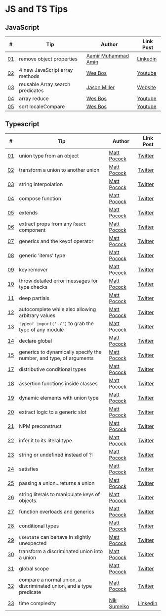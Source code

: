 # JS and TS Tips

## JavaScript

| #                          | Tip                              | Author                                                                            | Link Post                                                                                                             |
| -------------------------- | -------------------------------- | --------------------------------------------------------------------------------- | --------------------------------------------------------------------------------------------------------------------- |
| [01](src/javascript/01.js) | remove object properties         | [Aamir Muhammad Amin](https://www.linkedin.com/in/aamir-muhammad-amin-a80a0421a/) | [Linkedin](https://www.linkedin.com/posts/aamir-muhammad-amin-a80a0421a_javascript-activity-6994770362081132544-iSst) |
| [02](src/javascript/02.js) | 4 new JavaScript array methods   | [Wes Bos](https://www.youtube.com/@WesBos)                                        | [Youtube](https://www.youtube.com/shorts/0QeRLR146tc)                                                                 |
| [03](src/javascript/03.js) | reusable Array search predicates | [Jason Miller](https://twitter.com/_developit)                                    | [Website](https://jasonformat.com/reusable-array-search-predicates)                                                   |
| [04](src/javascript/04.js) | array reduce                     | [Wes Bos](https://www.youtube.com/@WesBos)                                        | [Youtube](https://www.youtube.com/watch?v=izVZ22XaZUc&ab_channel=WesBos)                                              |
| [05](src/javascript/05.js) | sort localeCompare                     | [Wes Bos](https://www.youtube.com/@WesBos)                                        | [Youtube](https://www.youtube.com/shorts/rlbzoul437k)                                              |

## Typescript

| #                           | Tip                                                                 | Author                                                 | Link Post                                                                                                                                                |
| --------------------------- | ------------------------------------------------------------------- | ------------------------------------------------------ | -------------------------------------------------------------------------------------------------------------------------------------------------------- |
| [01](src/typescript/01.ts)  | union type from an object                                           | [Matt Pocock](https://twitter.com/mattpocockuk)        | [Twitter](https://twitter.com/mpocock1/status/1497262298368409605)                                                                                       |
| [02](src/typescript/02.ts)  | transform a union to another union                                  | [Matt Pocock](https://twitter.com/mattpocockuk)        | [Twitter](https://twitter.com/mpocock1/status/1498284926621396992)                                                                                       |
| [03](src/typescript/03.ts)  | string interpolation                                                | [Matt Pocock](https://twitter.com/mattpocockuk)        | [Twitter](https://twitter.com/mpocock1/status/1499002040168636420)                                                                                       |
| [04](src/typescript/04.ts)  | compose function                                                    | [Matt Pocock](https://twitter.com/mattpocockuk)        | [Twitter](https://twitter.com/mpocock1/status/1499730377337827336)                                                                                       |
| [05](src/typescript/05.ts)  | extends                                                             | [Matt Pocock](https://twitter.com/mattpocockuk)        | [Twitter](https://twitter.com/mpocock1/status/1500813765973053440)                                                                                       |
| [06](src/typescript/06.tsx) | extract props from any `React` component                            | [Matt Pocock](https://twitter.com/mattpocockuk)        | [Twitter](https://twitter.com/mpocock1/status/1501533441791193090)                                                                                       |
| [07](src/typescript/07.ts)  | generics and the keyof operator                                     | [Matt Pocock](https://twitter.com/mattpocockuk)        | [Twitter](https://twitter.com/mpocock1/status/1502264005251018754)                                                                                       |
| [08](src/typescript/08.tsx) | generic 'items' type                                                | [Matt Pocock](https://twitter.com/mattpocockuk)        | [Twitter](https://twitter.com/mpocock1/status/1503352924537339904)                                                                                       |
| [09](src/typescript/09.ts)  | key remover                                                         | [Matt Pocock](https://twitter.com/mattpocockuk)        | [Twitter](https://twitter.com/mpocock1/status/1504088070869884929)                                                                                       |
| [10](src/typescript/10.ts)  | throw detailed error messages for type checks                       | [Matt Pocock](https://twitter.com/mattpocockuk)        | [Twitter](https://twitter.com/mpocock1/status/1504802045794078723)                                                                                       |
| [11](src/typescript/11.ts)  | deep partials                                                       | [Matt Pocock](https://twitter.com/mattpocockuk)        | [Twitter](https://twitter.com/mpocock1/status/1505892984658743300)                                                                                       |
| [12](src/typescript/12.tsx) | autocomplete while also allowing arbitrary values                   | [Matt Pocock](https://twitter.com/mattpocockuk)        | [Twitter](https://twitter.com/mpocock1/status/1506607945445949446)                                                                                       |
| [13](src/typescript/13.ts)  | `typeof import('./')` to grab the type of any module                | [Matt Pocock](https://twitter.com/mattpocockuk)        | [Twitter](https://twitter.com/mpocock1/status/1508408811635322883)                                                                                       |
| [14](src/typescript/14.ts)  | declare global                                                      | [Matt Pocock](https://twitter.com/mattpocockuk)        | [Twitter](https://twitter.com/mpocock1/status/1509131700382715905)                                                                                       |
| [15](src/typescript/15.ts)  | generics to dynamically specify the number, and type, of arguments  | [Matt Pocock](https://twitter.com/mattpocockuk)        | [Twitter](https://twitter.com/mpocock1/status/1509850662795989005)                                                                                       |
| [17](src/typescript/17.ts)  | distributive conditional types                                      | [Matt Pocock](https://twitter.com/mattpocockuk)        | [Twitter](https://twitter.com/mpocock1/status/1511664262665670657)                                                                                       |
| [18](src/typescript/18.ts)  | assertion functions inside classes                                  | [Matt Pocock](https://twitter.com/mattpocockuk)        | [Twitter](https://twitter.com/mpocock1/status/1512388535692652547)                                                                                       |
| [19](src/typescript/19.ts)  | dynamic elements with union type                                    | [Matt Pocock](https://twitter.com/mattpocockuk)        | [Twitter](https://twitter.com/mpocock1/status/1513492326555037698)                                                                                       |
| [20](src/typescript/20.ts)  | extract logic to a generic slot                                     | [Matt Pocock](https://twitter.com/mattpocockuk)        | [Twitter](https://twitter.com/mpocock1/status/1516752789564764160)                                                                                       |
| [21](src/typescript/21.ts)  | NPM preconstruct                                                    | [Matt Pocock](https://twitter.com/mattpocockuk)        | [Twitter](https://twitter.com/mattpocockuk/status/1525075901905522691)                                                                                   |
| [22](src/typescript/22.ts)  | infer it to its literal type                                        | [Matt Pocock](https://twitter.com/mattpocockuk)        | [Twitter](https://twitter.com/mattpocockuk/status/1526162474084737024)                                                                                   |
| [23](src/typescript/23.ts)  | string or undefined instead of ?:                                   | [Matt Pocock](https://twitter.com/mattpocockuk)        | [Twitter](https://twitter.com/mattpocockuk/status/1534130638755880961)                                                                                   |
| [24](src/typescript/24.ts)  | satisfies                                                           | [Matt Pocock](https://twitter.com/mattpocockuk)        | [Twitter](https://twitter.com/mattpocockuk/status/1536670032360611840)                                                                                   |
| [25](src/typescript/25.ts)  | passing a union...returns a union                                   | [Matt Pocock](https://twitter.com/mattpocockuk)        | [Twitter](https://twitter.com/mattpocockuk/status/1546467590679146496)                                                                                   |
| [26](src/typescript/26.ts)  | string literals to manipulate keys of objects.                      | [Matt Pocock](https://twitter.com/mattpocockuk)        | [Twitter](https://twitter.com/mattpocockuk/status/1549011100364144647)                                                                                   |
| [27](src/typescript/27.ts)  | function overloads and generics                                     | [Matt Pocock](https://twitter.com/mattpocockuk)        | [Twitter](https://twitter.com/mattpocockuk/status/1549783691609587712)                                                                                   |
| [28](src/typescript/28.ts)  | conditional types                                                   | [Matt Pocock](https://twitter.com/mattpocockuk)        | [Twitter](https://twitter.com/mattpocockuk/status/1552254507496652800)                                                                                   |
| [29](src/typescript/29.ts)  | `useState` can behave in slightly unexpected                        | [Matt Pocock](https://twitter.com/mattpocockuk)        | [Twitter](https://twitter.com/mattpocockuk/status/1570377640137179137)                                                                                   |
| [30](src/typescript/30.ts)  | transform a discriminated union into a union                        | [Matt Pocock](https://twitter.com/mattpocockuk)        | [Twitter](https://twitter.com/mattpocockuk/status/1587431441427795968)                                                                                   |
| [31](src/typescript/31.ts)  | global scope                                                        | [Matt Pocock](https://twitter.com/mattpocockuk)        | [Twitter](https://twitter.com/mattpocockuk/status/1590333383501979649)                                                                                   |
| [32](src/typescript/32.ts)  | compare a normal union, a discriminated union, and a type predicate | [Matt Pocock](https://twitter.com/mattpocockuk)        | [Twitter](https://twitter.com/mattpocockuk/status/1592130978234900484)                                                                                   |
| [33](src/typescript/33.ts)  | time complexity                                                     | [Nik Sumeiko](https://www.linkedin.com/in/niksumeiko/) | [Linkedin](https://www.linkedin.com/posts/niksumeiko_cleancode-javascript-activity-6985932162764025856-M_pV/?utm_source=share&utm_medium=member_desktop) |
